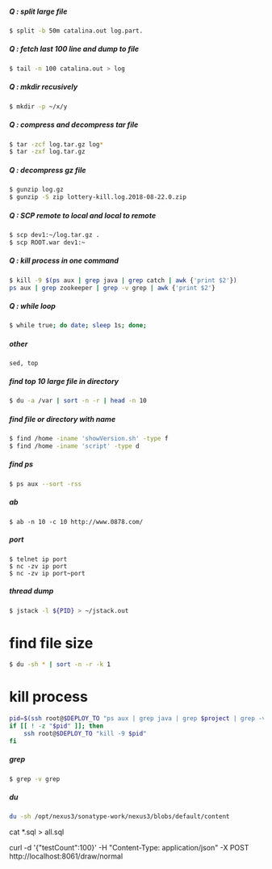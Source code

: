 ##### Q : split large file
```sh
$ split -b 50m catalina.out log.part.
```

##### Q : fetch last 100 line and dump to file
```sh
$ tail -n 100 catalina.out > log
```

##### Q : mkdir recusively
```sh
$ mkdir -p ~/x/y
```

##### Q : compress and decompress tar file
```sh
$ tar -zcf log.tar.gz log*
$ tar -zxf log.tar.gz
```

##### Q : decompress gz file
```sh
$ gunzip log.gz
$ gunzip -S zip lottery-kill.log.2018-08-22.0.zip
```

##### Q : SCP remote to local and local to remote
```sh
$ scp dev1:~/log.tar.gz .
$ scp ROOT.war dev1:~
```

##### Q : kill process in one command
```sh
$ kill -9 $(ps aux | grep java | grep catch | awk {'print $2'})
ps aux | grep zookeeper | grep -v grep | awk {'print $2'}
```

##### Q : while loop
```sh
$ while true; do date; sleep 1s; done;
```

##### other
```
sed, top
```

##### find top 10 large file in directory
```sh
$ du -a /var | sort -n -r | head -n 10
```
 
##### find file or directory with name 
```sh
$ find /home -iname 'showVersion.sh' -type f
$ find /home -iname 'script' -type d
```

##### find ps
```sh
$ ps aux --sort -rss
```

##### ab
```
$ ab -n 10 -c 10 http://www.0878.com/
```

##### port
```
$ telnet ip port
$ nc -zv ip port
$ nc -zv ip port~port
```

##### thread dump
```sh
$ jstack -l ${PID} > ~/jstack.out
```

# find file size
```sh
$ du -sh * | sort -n -r -k 1
```

# kill process
```sh
pid=$(ssh root@$DEPLOY_TO "ps aux | grep java | grep $project | grep -v 'ps' | awk '{print \$2}' | head -1")
if [[ ! -z "$pid" ]]; then
	ssh root@$DEPLOY_TO "kill -9 $pid" 
fi
```

##### grep
```sh
$ grep -v grep
```

##### du
```sh
du -sh /opt/nexus3/sonatype-work/nexus3/blobs/default/content
```

cat *.sql > all.sql

curl -d '{"testCount":100}' -H "Content-Type: application/json" -X POST http://localhost:8061/draw/normal